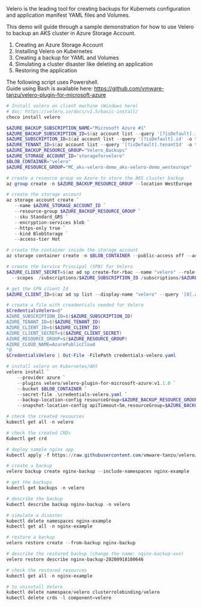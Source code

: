Velero is the leading tool for creating backups for Kubernets configuration and application manifest YAML files and Volumes.

This demo will guide through a sample demonstration for how to use Velero to backup an AKS cluster in Azure Storage Account.  

1) Creating an Azure Storage Account
2) Installing Velero on Kubernetes 
3) Creating a backup for YAML and Volumes
4) Simulating a cluster disaster like deleting an application
5) Restoring the application  

The following script uses Powershell.  
Guide using Bash is available here: https://github.com/vmware-tanzu/velero-plugin-for-microsoft-azure  
  
```powershell
# Install velero on client machine (Windows here)
# doc: https://velero.io/docs/v1.5/basic-install/
choco install velero

$AZURE_BACKUP_SUBSCRIPTION_NAME="Microsoft Azure #1"
$AZURE_BACKUP_SUBSCRIPTION_ID=$(az account list --query '[?isDefault].id' -o tsv)
$AZURE_SUBSCRIPTION_ID=$(az account list --query '[?isDefault].id' -o tsv)
$AZURE_TENANT_ID=$(az account list --query '[?isDefault].tenantId' -o tsv)
$AZURE_BACKUP_RESOURCE_GROUP="Velero_Backups"
$AZURE_STORAGE_ACCOUNT_ID="storageforvelero"
$BLOB_CONTAINER="velero"
$AZURE_RESOURCE_GROUP="MC_aks-velero-demo_aks-velero-demo_westeurope"

# create a resource group on Azure to store the AKS cluster backup
az group create -n $AZURE_BACKUP_RESOURCE_GROUP --location WestEurope

# create the storage account
az storage account create `
   --name $AZURE_STORAGE_ACCOUNT_ID `
   --resource-group $AZURE_BACKUP_RESOURCE_GROUP `
   --sku Standard_GRS `
   --encryption-services blob `
   --https-only true `
   --kind BlobStorage `
   --access-tier Hot

# create the container inside the storage account
az storage container create -n $BLOB_CONTAINER --public-access off --account-name $AZURE_STORAGE_ACCOUNT_ID

# create the Service Principal (SPN) for Velero
$AZURE_CLIENT_SECRET=$(az ad sp create-for-rbac --name "velero" --role "Contributor" --query 'password' -o tsv `
  --scopes  /subscriptions/$AZURE_SUBSCRIPTION_ID /subscriptions/$AZURE_BACKUP_SUBSCRIPTION_ID)

# get the SPN client Id
$AZURE_CLIENT_ID=$(az ad sp list --display-name "velero" --query '[0].appId' -o tsv)

# create a file with creadentials needed for Velero
$CredentialsVelero=@"
AZURE_SUBSCRIPTION_ID=$($AZURE_SUBSCRIPTION_ID)
AZURE_TENANT_ID=$($AZURE_TENANT_ID)
AZURE_CLIENT_ID=$($AZURE_CLIENT_ID)
AZURE_CLIENT_SECRET=$($AZURE_CLIENT_SECRET)
AZURE_RESOURCE_GROUP=$($AZURE_RESOURCE_GROUP)
AZURE_CLOUD_NAME=AzurePublicCloud
"@
$CredentialsVelero | Out-File -FilePath credentials-velero.yaml

# install velero on Kubernetes/AKS
velero install `
    --provider azure `
    --plugins velero/velero-plugin-for-microsoft-azure:v1.1.0 `
    --bucket $BLOB_CONTAINER `
    --secret-file .\credentials-velero.yaml `
    --backup-location-config resourceGroup=$AZURE_BACKUP_RESOURCE_GROUP,storageAccount=$AZURE_STORAGE_ACCOUNT_ID,subscriptionId=$AZURE_BACKUP_SUBSCRIPTION_ID `
    --snapshot-location-config apiTimeout=5m,resourceGroup=$AZURE_BACKUP_RESOURCE_GROUP,subscriptionId=$AZURE_BACKUP_SUBSCRIPTION_ID

# check the created resources
kubectl get all -n velero

# check the created CRDs
Kubectl get crd

# deploy sample nginx app
kubectl apply -f https://raw.githubusercontent.com/vmware-tanzu/velero/main/examples/nginx-app/base.yaml

# create a backup
velero backup create nginx-backup --include-namespaces nginx-example

# get the backups
kubectl get backups -n velero

# describe the backup
kubectl describe backup nginx-backup -n velero

# simulate a disaster
kubectl delete namespaces nginx-example
kubectl get all -n nginx-example

# restore a backup
velero restore create --from-backup nginx-backup

# describe the restored backup (change the name: nginx-backup-xxx)
velero restore describe nginx-backup-20200918100646

# check the restored resources
kubectl get all -n nginx-example

# to uninstall Velero
kubectl delete namespace/velero clusterrolebinding/velero
kubectl delete crds -l component=velero
```
